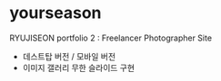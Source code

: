 # yourseason
RYUJISEON portfolio 2 : Freelancer Photographer Site

- 데스트탑 버전 / 모바일 버전
- 이미지 갤러리 무한 슬라이드 구현
